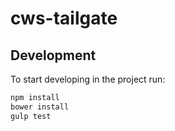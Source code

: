 cws-tailgate
============

## Development

To start developing in the project run:

```bash
npm install
bower install
gulp test
```
